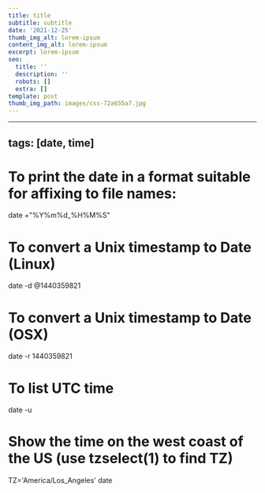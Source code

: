 ```yaml
---
title: title
subtitle: subtitle
date: '2021-12-25'
thumb_img_alt: lorem-ipsum
content_img_alt: lorem-ipsum
excerpt: lorem-ipsum
seo:
  title: ''
  description: ''
  robots: []
  extra: []
template: post
thumb_img_path: images/css-72a655a7.jpg
---
```

---
tags: [date, time]
---

# To print the date in a format suitable for affixing to file names:

date +"%Y%m%d\_%H%M%S"

# To convert a Unix timestamp to Date (Linux)

date -d @1440359821

# To convert a Unix timestamp to Date (OSX)

date -r 1440359821

# To list UTC time

date -u

# Show the time on the west coast of the US (use tzselect(1) to find TZ)

TZ='America/Los_Angeles' date
